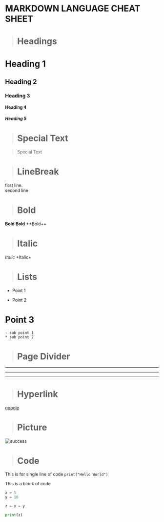 # MARKDOWN LANGUAGE CHEAT SHEET



> # Headings

# Heading 1
## Heading 2
### Heading 3
#### Heading 4
##### Heading 5



> # Special Text

> Special Text


> # LineBreak

first line.\
second line


> # Bold

**Bold**
__Bold__
++Bold++

> # Italic

*Italic*
+Italic+

> # Lists

- Point 1
* Point 2
# Point 3
	- sub point 1
	* sub point 2


> # Page Divider

---
___
***


> # Hyperlink

[google](https://www.google.com)


> # Picture

![success](https://cdn.pixabay.com/photo/2015/04/23/22/00/tree-736885_960_720.jpg)


> # Code

This is for single line of code `print("Hello World")`

This is a block of code 
```python
x = 5
y = 10

z = x = y

print(z)

```
 
